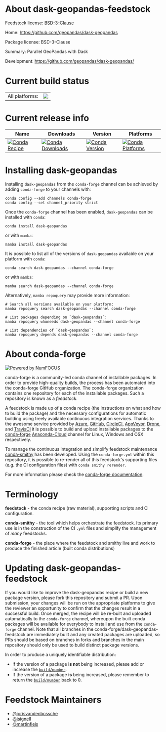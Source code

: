 About dask-geopandas-feedstock
==============================

Feedstock license: [BSD-3-Clause](https://github.com/conda-forge/dask-geopandas-feedstock/blob/main/LICENSE.txt)

Home: https://github.com/geopandas/dask-geopandas

Package license: BSD-3-Clause

Summary: Parallel GeoPandas with Dask

Development: https://github.com/geopandas/dask-geopandas/

Current build status
====================


<table><tr><td>All platforms:</td>
    <td>
      <a href="https://dev.azure.com/conda-forge/feedstock-builds/_build/latest?definitionId=12308&branchName=main">
        <img src="https://dev.azure.com/conda-forge/feedstock-builds/_apis/build/status/dask-geopandas-feedstock?branchName=main">
      </a>
    </td>
  </tr>
</table>

Current release info
====================

| Name | Downloads | Version | Platforms |
| --- | --- | --- | --- |
| [![Conda Recipe](https://img.shields.io/badge/recipe-dask--geopandas-green.svg)](https://anaconda.org/conda-forge/dask-geopandas) | [![Conda Downloads](https://img.shields.io/conda/dn/conda-forge/dask-geopandas.svg)](https://anaconda.org/conda-forge/dask-geopandas) | [![Conda Version](https://img.shields.io/conda/vn/conda-forge/dask-geopandas.svg)](https://anaconda.org/conda-forge/dask-geopandas) | [![Conda Platforms](https://img.shields.io/conda/pn/conda-forge/dask-geopandas.svg)](https://anaconda.org/conda-forge/dask-geopandas) |

Installing dask-geopandas
=========================

Installing `dask-geopandas` from the `conda-forge` channel can be achieved by adding `conda-forge` to your channels with:

```
conda config --add channels conda-forge
conda config --set channel_priority strict
```

Once the `conda-forge` channel has been enabled, `dask-geopandas` can be installed with `conda`:

```
conda install dask-geopandas
```

or with `mamba`:

```
mamba install dask-geopandas
```

It is possible to list all of the versions of `dask-geopandas` available on your platform with `conda`:

```
conda search dask-geopandas --channel conda-forge
```

or with `mamba`:

```
mamba search dask-geopandas --channel conda-forge
```

Alternatively, `mamba repoquery` may provide more information:

```
# Search all versions available on your platform:
mamba repoquery search dask-geopandas --channel conda-forge

# List packages depending on `dask-geopandas`:
mamba repoquery whoneeds dask-geopandas --channel conda-forge

# List dependencies of `dask-geopandas`:
mamba repoquery depends dask-geopandas --channel conda-forge
```


About conda-forge
=================

[![Powered by
NumFOCUS](https://img.shields.io/badge/powered%20by-NumFOCUS-orange.svg?style=flat&colorA=E1523D&colorB=007D8A)](https://numfocus.org)

conda-forge is a community-led conda channel of installable packages.
In order to provide high-quality builds, the process has been automated into the
conda-forge GitHub organization. The conda-forge organization contains one repository
for each of the installable packages. Such a repository is known as a *feedstock*.

A feedstock is made up of a conda recipe (the instructions on what and how to build
the package) and the necessary configurations for automatic building using freely
available continuous integration services. Thanks to the awesome service provided by
[Azure](https://azure.microsoft.com/en-us/services/devops/), [GitHub](https://github.com/),
[CircleCI](https://circleci.com/), [AppVeyor](https://www.appveyor.com/),
[Drone](https://cloud.drone.io/welcome), and [TravisCI](https://travis-ci.com/)
it is possible to build and upload installable packages to the
[conda-forge](https://anaconda.org/conda-forge) [Anaconda-Cloud](https://anaconda.org/)
channel for Linux, Windows and OSX respectively.

To manage the continuous integration and simplify feedstock maintenance
[conda-smithy](https://github.com/conda-forge/conda-smithy) has been developed.
Using the ``conda-forge.yml`` within this repository, it is possible to re-render all of
this feedstock's supporting files (e.g. the CI configuration files) with ``conda smithy rerender``.

For more information please check the [conda-forge documentation](https://conda-forge.org/docs/).

Terminology
===========

**feedstock** - the conda recipe (raw material), supporting scripts and CI configuration.

**conda-smithy** - the tool which helps orchestrate the feedstock.
                   Its primary use is in the construction of the CI ``.yml`` files
                   and simplify the management of *many* feedstocks.

**conda-forge** - the place where the feedstock and smithy live and work to
                  produce the finished article (built conda distributions)


Updating dask-geopandas-feedstock
=================================

If you would like to improve the dask-geopandas recipe or build a new
package version, please fork this repository and submit a PR. Upon submission,
your changes will be run on the appropriate platforms to give the reviewer an
opportunity to confirm that the changes result in a successful build. Once
merged, the recipe will be re-built and uploaded automatically to the
`conda-forge` channel, whereupon the built conda packages will be available for
everybody to install and use from the `conda-forge` channel.
Note that all branches in the conda-forge/dask-geopandas-feedstock are
immediately built and any created packages are uploaded, so PRs should be based
on branches in forks and branches in the main repository should only be used to
build distinct package versions.

In order to produce a uniquely identifiable distribution:
 * If the version of a package **is not** being increased, please add or increase
   the [``build/number``](https://docs.conda.io/projects/conda-build/en/latest/resources/define-metadata.html#build-number-and-string).
 * If the version of a package **is** being increased, please remember to return
   the [``build/number``](https://docs.conda.io/projects/conda-build/en/latest/resources/define-metadata.html#build-number-and-string)
   back to 0.

Feedstock Maintainers
=====================

* [@jorisvandenbossche](https://github.com/jorisvandenbossche/)
* [@jsignell](https://github.com/jsignell/)
* [@martinfleis](https://github.com/martinfleis/)


<!-- dummy commit to enable rerendering -->

